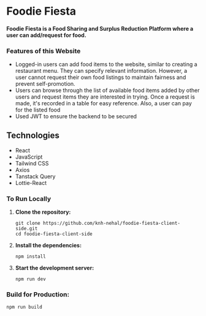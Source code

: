# Foodie Fiesta

#### Foodie Fiesta is a Food Sharing and Surplus Reduction Platform where a user can add/request for food.

### Features of this Website

- Logged-in users can add food items to the website, similar to creating a restaurant menu. They can specify relevant
information. However, a user cannot request their own food listings to maintain fairness and prevent self-promotion.
- Users can browse through the list of available food items added by other users and request items they are interested in
trying. Once a request is made, it's recorded in a table for easy reference. Also, a user can pay for the listed food
- Used JWT to ensure the backend to be secured

## Technologies
- React
- JavaScript
- Tailwind CSS
- Axios
- Tanstack Query
- Lottie-React

### To Run Locally

1. **Clone the repository:**

    ```
    git clone https://github.com/knh-nehal/foodie-fiesta-client-side.git
    cd foodie-fiesta-client-side
    ```

2. **Install the dependencies:**
    ```
    npm install
    ```

3. **Start the development server:**

    ```
    npm run dev
    ```

### Build for Production:

   ```
   npm run build
   ```
